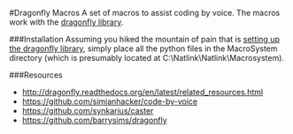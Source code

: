 #Dragonfly Macros
A set of macros to assist coding by voice.
The macros work with the [dragonfly library](
  http://dragonfly.readthedocs.org/en/latest/index.html).

###Installation
Assuming you hiked the mountain of pain that is [setting up the dragonfly library](https://github.com/simianhacker/code-by-voice#getting-started),
simply place all the python files in the MacroSystem directory
(which is presumably located at C:\\Natlink\Natlink\Macrosystem).

###Resources
- http://dragonfly.readthedocs.org/en/latest/related_resources.html
- https://github.com/simianhacker/code-by-voice
- https://github.com/synkarius/caster
- https://github.com/barrysims/dragonfly
